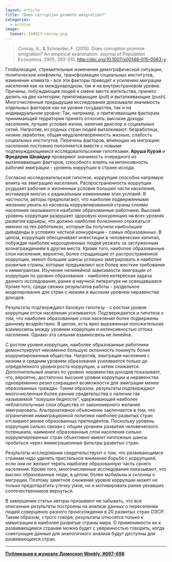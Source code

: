 ```yaml
---
layout: article
title: "Does corruption promote emigration?"
categories: 
  - archive
image:
  teaser: 160927-cooray.png
---
```


> Cooray, A., & Schneider, F. (2015). Does corruption promote emigration? An empirical examination. Journal of Population Economics, 29(1), 293-310. http://doi.org/10.1007/s00148-015-0563-y

Глобализация, стремительные изменения демографической ситуации, политические конфликты, трансформации социальных институтов, изменение климата - все эти факторы приводят к усилению миграции населения как на международном, так и на внутристрановом уровне. Причины, побуждающие людей к смене места жительства, принято делить на две категории: притягивающие (pull) и выталкивающие (push). Многочисленные предыдущие исследования доказывали значимость отдельных факторов как на уровне государства, так и на индивидуальном уровне. Так, например, к притягивающим факторам принимающей территории принято относить: высокие доходы населения, лучшие условия жизни, наличие диаспор и социальных сетей. Напротив, из родных стран людей выталкивают: безработица, низкие заработки, общая неудовлетворенность жизнью, слабость социальных институтов. Перечень факторов, влияющих на миграцию населения постоянно пополняется вместе с новыми подтверждающимися исследовательскими гипотезами. **Аруша Курэй** и **Фредерик Шнайдер** проверяют значимость очередного из выталкивающих факторов, способного влиять на интенсивность рабочей эмиграции - уровень коррупции в стране исхода.

Согласно исследовательской гипотезе, коррупция способна напрямую влиять на эмиграцию населения. Распространенность коррупции ухудшает рабочие и жизненные условия большей части населения, мотивируя многих к радикальным изменениям этих условий. В частности, авторы предполагают, что наиболее подверженными желанию уехать из насквозь коррумпированной страны слоями населения оказываются наиболее образованные работники. Высокий уровень коррупции разрушает здоровую конкуренцию на всех уровнях развития карьеры, что должно наиболее болезненно отражаться именно на тех работниках, которые бы получили наибольшие дивиденды в условиях честной конкуренции - самых образованных. В целом, коррупция обесценивает инвестиции в человеческих капитал, побуждая наиболее недооцененных людей уезжать за заслуженным вознаграждением в другие места. Кроме того, наиболее образованные слои населения, вероятно, более страдающие от распространенной коррупции, имеют большие шансы успешно эмигрировать в наиболее развитые страны, которые предъявляют все более жесткие требования к иммигрантам. Изучение нелинейной зависимости эмиграции от коррупции по уровню образования - наиболее интересная задача данного исследования, ранее в научной литературе не освещавшаяся. Кроме того, среди свежих результатов работы - раздельное моделирование для стран с низким и высоким уровнем неравенства доходов.

Результаты подтверждают базовую гипотезу - с ростом уровня коррупции отток населения усиливается. Подтверждается и гипотеза о том, что наиболее образованные слои населения более подвержены данному воздействию. В целом, есть ярко выраженная положительная взаимосвязь между уровнем коррупции и интенсивностью оттока населения. Однако эта сильная взаимосвязь не линейна.

С ростом уровня коррупции, наиболее образованные работники демонстрируют неизменно большую склонность покинуть более коррумпированные общества. Напротив, эмиграция населения с низким и средним уровнем образования усиливается только до определенного уровня роста коррупции, а затем снижается. Дополнительный анализ по уровню неравенства доходов показывает, что, вероятно, достаточно высокие уровни коррупции и неравенства одновременно резко сокращают возможности для эмиграции менее образованных граждан. Таким образом, результаты подтверждают многочисленные более ранние свидетельства о наличии так называемой "ловушки бедности", удерживающей наиболее неблагополучные слои общества от закономерного желания эмигрировать. Альтернативное объяснение заключается в том, что ограничения иммиграционной политики наиболее развитых стран отсеивают менее образованных претендентов. Поскольку уровень коррупции сильно связан с общим уровнем развития человеческого потенциала, наименее образованные слои населения сильно коррумпированных стран объективно имеют ничтожные шансы пробиться через иммиграционные фильтры развитых стран.

Результаты исследования свидетельствуют о том, что развивающимся странам надо уделять пристальное внимание борьбе с коррупцией, если они не желают терять наиболее образованную часть своего населения. Кроме того, многочисленные исследования показывают, что высоко образованные люди, в целом, более мобильны и склонны к миграции. Поэтому заметное снижение уровня коррупции может не только предотвратить утечку умов, но и мотивировать ранее уехавших соотечественников вернуться.

В завершении статьи авторы призывают не забывать, что все описанные результаты построены на анализе данных о переселении людей совершенно разного происхождения в 20 развитых стран ОЭСР. Таким образом, строго говоря, результаты относятся только к иммиграции в наиболее развитые страны мира. О применимости их к развивающимся странам можно будет с уверенностью говорить, когда советующие данные для аналогичного анализа будут доступны для развивающихся стран.


***
**[Публикация в жунрале Демоскоп Weekly, #697-698](http://demoscope.ru/weekly/2016/0697/digest02.php)**